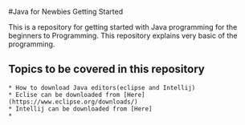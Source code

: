 #Java for Newbies Getting Started

This is a repository for getting started with Java programming for the beginners to Programming. This repository explains very basic of the programming.

## Topics to be covered in this repository

    * How to download Java editors(eclipse and Intellij)
    * Eclise can be downloaded from [Here](https://www.eclipse.org/downloads/)
    * Intellij can be downloaded from [Here]
    *